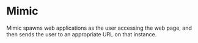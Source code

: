Mimic
===

Mimic spawns web applications as the user accessing the web page, and then sends the user to an appropriate URL on that instance.
